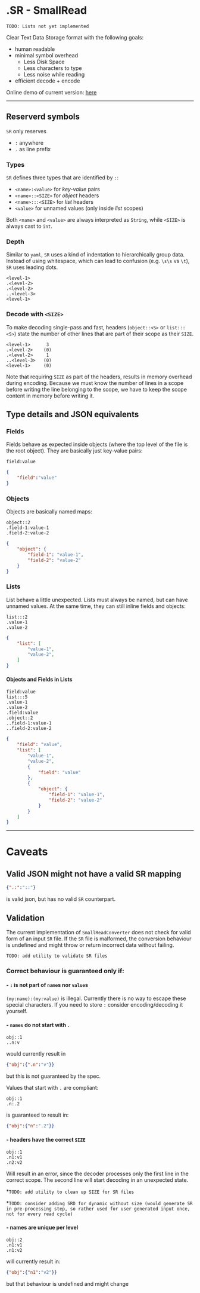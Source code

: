 # .SR - SmallRead

`TODO: Lists not yet implemented`

Clear Text Data Storage format with the following goals:
* human readable
* minimal symbol overhead
    * Less Disk Space
    * Less characters to type
    * Less noise while reading
* efficient decode + encode

Online demo of current version: [here](https://omnesia.org/flutter_showcase/srx/)

_______

## Reserverd symbols
`SR` only reserves
* `:` anywhere
* `.` as line prefix

### Types
`SR` defines three types that are identified by `:`:
* `<name>:<value>` for _key-value_ pairs
* `<name>::<SIZE>` for _object_ headers
* `<name>:::<SIZE>` for _list_ headers
* `<value>` for unnamed values (only inside _list_ scopes)

Both `<name>` and `<value>` are always interpreted as `String`, while `<SIZE>` is always cast to `int`.

### Depth
Similar to `yaml`, `SR` uses a kind of indentation to hierarchically group data.
Instead of using whitespace, which can lead to confusion (e.g. `\s\s` vs `\t`),
`SR` uses leading dots.
```
<level-1>
.<level-2>
.<level-2>
..<level-3>
<level-1>
```

### Decode with `<SIZE>`
To make decoding single-pass and fast,
headers (`object::<S>` or `list:::<S>`) state the number of other lines that are
part of their scope as their `SIZE`.

```
<level-1>      3
.<level-2>    (0)
.<level-2>     1
..<level-3>   (0)
<level-1>     (0)
```

Note that requiring `SIZE` as part of the headers, results in memory overhead during encoding.
Because we must know the number of lines in a scope before writing the line belonging to the scope, we have to keep the scope content in memory before writing it.

## Type details and JSON equivalents
### Fields
Fields behave as expected inside objects (where the top level of the file is the root object).
They are basically just key-value pairs:
```
field:value
```
```json
{
    "field":"value"
}
```

### Objects
Objects are basically named maps:
```
object::2
.field-1:value-1
.field-2:value-2
```
```json
{
    "object": {
        "field-1": "value-1",
        "field-2": "value-2"
    }
}
```

### Lists
List behave a little unexpected.
Lists must always be named, but can have unnamed values.
At the same time, they can still inline fields and objects:
```
list:::2
.value-1
.value-2
```
```json
{
    "list": [
        "value-1",
        "value-2",
    ]
}
```

#### Objects and Fields in Lists
```
field:value
list:::5
.value-1
.value-2
.field:value
.object::2
..field-1:value-1
..field-2:value-2
```
```json
{
    "field": "value",
    "list": [
        "value-1",
        "value-2",
        {
            "field": "value"
        },
        {
            "object": {
                "field-1": "value-1",
                "field-2": "value-2"
            }
        }
    ]
}
```

_______

# Caveats

## Valid JSON might not have a valid SR mapping
```json
{".:":"::"}
```
is valid json, but has no valid `SR` counterpart.

## Validation
The current implementation of `SmallReadConverter` does not check for valid form of an input `SR` file.
If the `SR` file is malformed, the conversion behaviour is undefined and might throw or return incorrect data without failing.

`TODO: add utility to validate SR files`

### Correct behaviour is guaranteed only if:

#### - `:` is not part of `name`s nor `value`s
`(my:name):(my:value)` is illegal.
Currently there is no way to escape these special characters.
If you need to store `:` consider encoding/decoding it yourself. 

#### - `names` do not start with `.`
```
obj::1
..n:v
```
would currently result in
```json
{"obj":{".n":"v"}}
```
but this is not guaranteed by the spec.

Values that start with `.` are compliant:
```
obj::1
.n:.2
```
is guaranteed to result in:
```json
{"obj":{"n":".2"}}
```


#### - headers have the correct `SIZE`
```
obj::1
.n1:v1
.n2:v2
```
Will result in an error, since the decoder processes only the first line in the correct scope.
The second line will start decoding in an unexpected state.

*`TODO: add utility to clean up SIZE for SR files`

*`TODO: consider adding SRD for dynamic without size (would generate SR in pre-processing step, so rather used for user generated input once, not for every read cycle)`

#### - names are unique per level
```
obj::2
.n1:v1
.n1:v2
```
will currently result in:
```json
{"obj":{"n1":"v2"}}
```
but that behaviour is undefined and might change